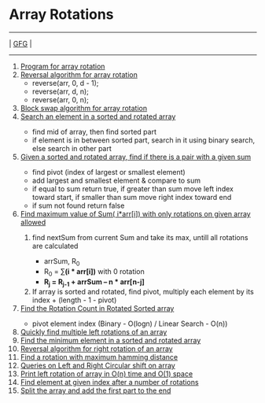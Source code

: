 # Array Rotations
***
| [GFG](https://www.geeksforgeeks.org/array-data-structure/?ref=lbp#:~:text=Arrays%20in%20C%23-,Array%20Rotations%20%3A,-Program%20for%20array)
|
***
<ol><li><a href="https://www.geeksforgeeks.org/array-rotation/">Program for array rotation</a></li>
    <li><a href="https://www.geeksforgeeks.org/program-for-array-rotation-continued-reversal-algorithm/">Reversal algorithm for array rotation</a><br>
        <ul> 
            <li>reverse(arr, 0, d - 1); </li>
            <li>reverse(arr, d, n); </li>
            <li>reverse(arr, 0, n); </li>
        </ul>
    </li>
    <li><a href="https://www.geeksforgeeks.org/block-swap-algorithm-for-array-rotation/">Block swap algorithm for array rotation</a></li>
    <li><a href="https://www.geeksforgeeks.org/search-an-element-in-a-sorted-and-pivoted-array/">Search an element in a sorted and rotated array</a></li>
        <ul>
            <li>find mid of array, then find sorted part</li>
            <li>if element is in between sorted part, search in it using binary search, else search in other part</li>
        </ul>
    <li><a href="https://www.geeksforgeeks.org/given-a-sorted-and-rotated-array-find-if-there-is-a-pair-with-a-given-sum/">Given a sorted and rotated array, find if there is a pair with a given sum</a></li>
        <ul>
            <li>find pivot (index of largest or smallest element)</li>
            <li>add largest and smallest element & compare to sum</li>
            <li>if equal to sum return true, if greater than sum move left index toward start, if smaller than sum move right index toward end</li>
            <li>if sum not found return false</li>
        </ul>
    <li><a href="https://www.geeksforgeeks.org/find-maximum-value-of-sum-iarri-with-only-rotations-on-given-array-allowed/">Find maximum value of Sum( i*arr[i]) with only rotations on given array allowed</a></li>
        <ol>
            <li>find nextSum from current Sum and take its max, untill all rotations are calculated </li>
                <ul>
                    <li> arrSum, R<sub>0</sub></li>
                    <li> R<sub>0</sub> = ∑<b>(i * arr[i])</b> with 0 rotation</li>
                    <li> <strong>R<sub>j</sub> = R<sub>j-1</sub> + arrSum – n * arr[n-j]</strong></li>
                </ul>
            <li>If array is sorted and rotated, find pivot, multiply each element by its index + (length - 1 - pivot)</li>
        </ol>
    <li><a href="https://www.geeksforgeeks.org/find-rotation-count-rotated-sorted-array/">Find the Rotation Count in Rotated Sorted array</a></li>
        <ul>
            <li>pivot element index (Binary - O(logn) / Linear Search - O(n))</li>
        </ul>
    <li><a href="https://www.geeksforgeeks.org/quickly-find-multiple-left-rotations-of-an-array/">Quickly find multiple left rotations of an array</a></li><li><a href="https://www.geeksforgeeks.org/find-minimum-element-in-a-sorted-and-rotated-array/">Find the minimum element in a sorted and rotated array</a></li><li><a href="https://www.geeksforgeeks.org/reversal-algorithm-right-rotation-array/">Reversal algorithm for right rotation of an array</a></li><li><a href="https://www.geeksforgeeks.org/find-a-rotation-with-maximum-hamming-distance/">Find a rotation with maximum hamming distance</a></li><li><a href="https://www.geeksforgeeks.org/queries-left-right-circular-shift-array/">Queries on Left and Right Circular shift on array</a></li><li><a href="https://www.geeksforgeeks.org/print-left-rotation-array/">Print left rotation of array in O(n) time and O(1) space</a></li><li><a href="https://www.geeksforgeeks.org/find-element-given-index-number-rotations/">Find element at given index after a number of rotations</a></li><li><a href="https://www.geeksforgeeks.org/split-array-add-first-part-end/">Split the array and add the first part to the end</a></li>
</ol>